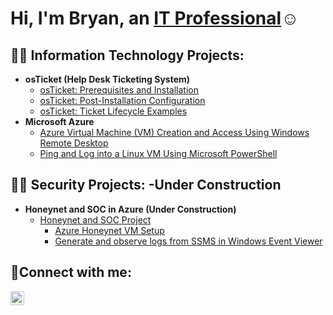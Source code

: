 <h1>Hi, I'm Bryan, an <a href="https://www.linkedin.com/in/bryan-atherton-671347141/">IT Professional</a>☺</h1>

<h2>👨‍💻 Information Technology Projects:</h2>

- <b>osTicket (Help Desk Ticketing System)</b>
  - [osTicket: Prerequisites and Installation](https://github.com/BryanEAtherton/osticket-prereqs)
  - [osTicket: Post-Installation Configuration](https://github.com/BryanEAtherton/osticket-post-install-setup)
  - [osTicket: Ticket Lifecycle Examples](https://github.com/BryanEAtherton/osTicket-Ticket-Life-Cycle-Example-)
- <b>Microsoft Azure</b>
  - [Azure Virtual Machine (VM) Creation and Access Using Windows Remote Desktop](https://github.com/BryanEAtherton/Azure-Virtual-Machine)
  - [Ping and Log into a Linux VM Using Microsoft PowerShell](https://github.com/BryanEAtherton/Ping-Linux-VM) 
 
<h2>👨‍💻 Security Projects: -Under Construction</h2>

- <b>Honeynet and SOC in Azure (Under Construction)</b>
  - [Honeynet and SOC Project](https://github.com/BryanEAtherton/Security-Project-Template)
    - [Azure Honeynet VM Setup](https://github.com/BryanEAtherton/Security-Project-1)
    - [Generate and observe logs from SSMS in Windows Event Viewer](https://github.com/BryanEAtherton/Create-and-View-Events-in-Windows-Event-Viewer)
  
  

<h2>🤳Connect with me:</h2


[<img align="left" alt="Josh | LinkedIn" width="22px" src="https://cdn.jsdelivr.net/npm/simple-icons@v3/icons/linkedin.svg" />][linkedin]



[linkedin]: https://www.linkedin.com/in/bryan-atherton-671347141
